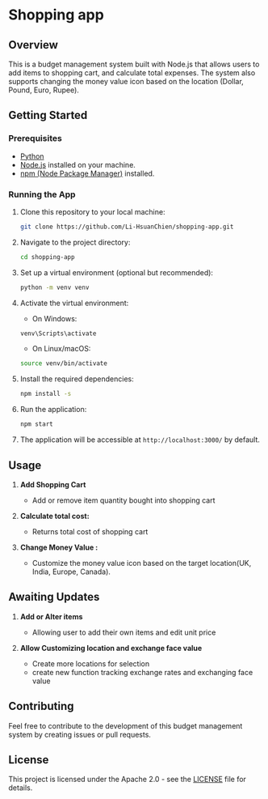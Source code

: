 # Shopping app

## Overview

This is a budget management system built with Node.js that allows users to add items to shopping cart, and calculate total expenses. The system also supports changing the money value icon based on the location (Dollar, Pound, Euro, Rupee).

## Getting Started

### Prerequisites

- [Python](https://www.python.org/)
- [Node.js](https://nodejs.org/en/) installed on your machine.
- [npm (Node Package Manager)](https://www.npmjs.com/) installed.

### Running the App

1. Clone this repository to your local machine:

    ```bash
    git clone https://github.com/Li-HsuanChien/shopping-app.git
    ```

2. Navigate to the project directory:

    ```bash
    cd shopping-app
    ```

3.  Set up a virtual environment (optional but recommended):

    ```bash
    python -m venv venv
    ```

4. Activate the virtual environment:

    - On Windows:

    ```bash
    venv\Scripts\activate
    ```

    - On Linux/macOS:

    ```bash 
    source venv/bin/activate
    ```

5. Install the required dependencies:

    ```bash
    npm install -s
    ```

6. Run the application:

    ```bash
    npm start
    ```
7. The application will be accessible at `http://localhost:3000/` by default.

## Usage

1. **Add Shopping Cart**
   - Add or remove item quantity bought into shopping cart

2. **Calculate total cost:**
   - Returns total cost of shopping cart

3. **Change Money Value :**
   - Customize the money value icon based on the target location(UK, India, Europe, Canada).
  
## Awaiting Updates

1. **Add or Alter items**
   - Allowing user to add their own items and edit unit price

2. **Allow Customizing location and exchange face value**
   - Create more locations for selection
   - create new function tracking exchange rates and exchanging face value 

## Contributing

Feel free to contribute to the development of this budget management system by creating issues or pull requests.

## License

This project is licensed under the Apache 2.0 - see the [LICENSE](LICENSE) file for details.
